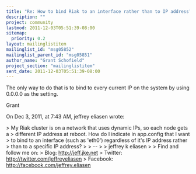 ```yaml
---
title: "Re: How to bind Riak to an interface rather than to IP address?"
description: ""
project: community
lastmod: 2011-12-03T05:51:39-08:00
sitemap:
  priority: 0.2
layout: mailinglistitem
mailinglist_id: "msg05852"
mailinglist_parent_id: "msg05851"
author_name: "Grant Schofield"
project_section: "mailinglistitem"
sent_date: 2011-12-03T05:51:39-08:00
---
```



The only way to do that is to bind to every current IP on the system by using 
0.0.0.0 as the setting.

Grant


On Dec 3, 2011, at 7:43 AM, jeffrey eliasen wrote:

&gt; My Riak cluster is on a network that uses dynamic IPs, so each node gets a 
&gt; different IP address at reboot. How do I indicate in app.config that I want 
&gt; to bind to an interface (such as 'eth0') regardless of it's IP address rather 
&gt; than to a specific IP address?
&gt; 
&gt; -- 
&gt; 
&gt; jeffrey k eliasen
&gt; 
&gt; Find and follow me on:
&gt; Blog: http://jeff.jke.net
&gt; Twitter: http://twitter.com/jeffreyeliasen
&gt; Facebook: http://facebook.com/jeffrey.eliasen

